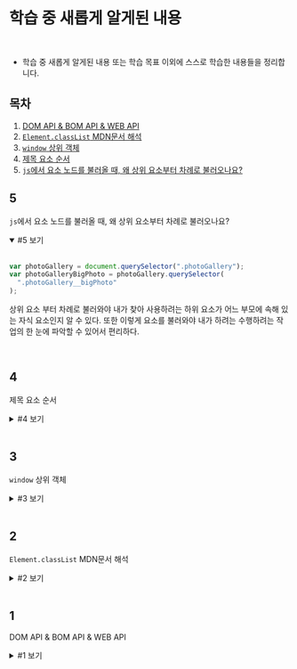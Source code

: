 # 학습 중 새롭게 알게된 내용

<br>

- 학습 중 새롭게 알게된 내용 또는 학습 목표 이외에 스스로 학습한 내용들을 정리합니다.

## 목차

1. [DOM API & BOM API & WEB API](##1)
1. [`Element.classList` MDN문서 해석](##2)
1. [`window` 상위 객체](##3)
1. [제목 요소 순서](##4)
1. [`js`에서 요소 노드를 불러올 때, 왜 상위 요소부터 차례로 불러오나요?](##5)

## 5

`js`에서 요소 노드를 불러올 때, 왜 상위 요소부터 차례로 불러오나요?

<details open>
  <summary>#5 보기</summary>

  <br>

```js
var photoGallery = document.querySelector(".photoGallery");
var photoGalleryBigPhoto = photoGallery.querySelector(
  ".photoGallery__bigPhoto"
);
```

상위 요소 부터 차례로 불러와야 내가 찾아 사용하려는 하위 요소가 어느 부모에 속해 있는 자식 요소인지 알 수 있다. 또한 이렇게 요소를 불러와야 내가 하려는 수행하려는 작업의 한 눈에 파악할 수 있어서 편리하다.

</details>

<br>

## 4

제목 요소 순서

<details>
  <summary>#4 보기</summary>

  <br>

[](https://www.youtube.com/watch?v=ahNuj_-0O7w&lc=Ugz_-JyRmZP_NQqv1zt4AaABAg.9FM5WrAo4cZ9FXyvEb6LZ6)

1. 아웃라인이란?

1. "특정 요소(blockquote, td 등)는 '섹셔닝 루트'로 불립니다."
   여기에서 특정 요소란 "독립적인 아웃라인을 가지는" 요소를 의미하나요?

</details>

<br>

## 3

`window` 상위 객체

<details>
  <summary>#3 보기</summary>

  <br>
  
  `window.addEventListener('scroll', handleScroll);` 해당 이벤트 구문에서 `window`에 이벤트를 걸어주는 이유는 `scroll`이 `window`의 기능(메소드)이기 때문에 `window`가 이벤트를 받는 대상이 되나요?

</details>

<br>

## 2

`Element.classList` MDN문서 해석

<details>
  <summary>#2 보기</summary>

  <br>

[](https://developer.mozilla.org/ko/docs/Web/API/Element/classList)
"element.classList 그 자체는 읽기 전용 프로퍼티지만 add()와 remove() 메서드를 이용하여 변형할 수 있다."
여기서 "읽기 전용"이라는 말은 `console.log()`처럼 기록하고 출력된 내용을 읽는 것을 말하나요?

</details>

<br>

## 1

DOM API & BOM API & WEB API

<details>
  <summary>#1 보기</summary>

  <br>

</details>
